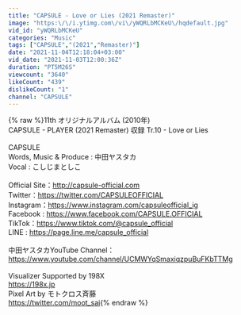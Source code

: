 ```yaml
---
title: "CAPSULE - Love or Lies (2021 Remaster)"
image: "https:\/\/i.ytimg.com\/vi\/yWQRLbMCKeU\/hqdefault.jpg"
vid_id: "yWQRLbMCKeU"
categories: "Music"
tags: ["CAPSULE","(2021","Remaster)"]
date: "2021-11-04T12:18:04+03:00"
vid_date: "2021-11-03T12:00:36Z"
duration: "PT5M26S"
viewcount: "3640"
likeCount: "439"
dislikeCount: "1"
channel: "CAPSULE"
---
```

{% raw %}11th オリジナルアルバム (2010年)<br />CAPSULE - PLAYER (2021 Remaster) 収録 Tr.10 - Love or Lies<br /><br />CAPSULE<br />Words, Music &amp; Produce : 中田ヤスタカ<br />Vocal : こしじまとしこ<br /><br />Official Site：<a rel="nofollow" target="blank" href="http://capsule-official.com">http://capsule-official.com</a><br />Twitter：<a rel="nofollow" target="blank" href="https://twitter.com/CAPSULEOFFICIAL">https://twitter.com/CAPSULEOFFICIAL</a><br />Instagram：<a rel="nofollow" target="blank" href="https://www.instagram.com/capsuleofficial_ig">https://www.instagram.com/capsuleofficial_ig</a><br />Facebook : <a rel="nofollow" target="blank" href="https://www.facebook.com/CAPSULE.OFFICIAL">https://www.facebook.com/CAPSULE.OFFICIAL</a><br />TikTok：<a rel="nofollow" target="blank" href="https://www.tiktok.com/@capsule_official">https://www.tiktok.com/@capsule_official</a><br />LINE : <a rel="nofollow" target="blank" href="https://page.line.me/capsule_official">https://page.line.me/capsule_official</a><br /><br />中田ヤスタカYouTube Channel：<a rel="nofollow" target="blank" href="https://www.youtube.com/channel/UCMWYqSmaxiqzpuBuFKbTTMg">https://www.youtube.com/channel/UCMWYqSmaxiqzpuBuFKbTTMg</a><br /><br />Visualizer Supported by 198X<br /><a rel="nofollow" target="blank" href="https://198x.jp">https://198x.jp</a><br />Pixel Art by モトクロス斉藤<br /><a rel="nofollow" target="blank" href="https://twitter.com/moot_sai">https://twitter.com/moot_sai</a>{% endraw %}
